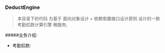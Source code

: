 ### DeductEngine

> 本目录下的代码 为基于 面向对象设计 + 依赖倒置接口设计原则 设计的一款 考勤扣款计算引擎 微服务;

#####业务介绍:
- 考勤扣款: 
  
    

